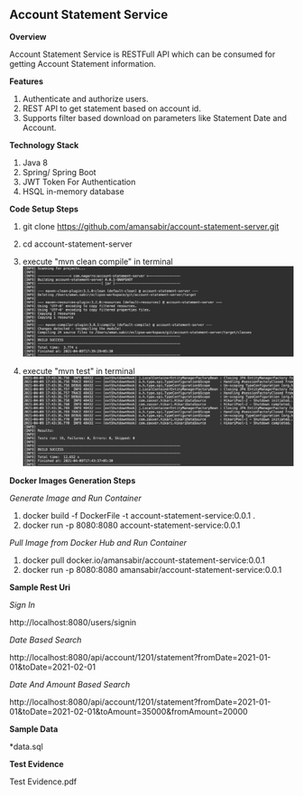 ## Account Statement Service

**Overview**

Account Statement Service is RESTFull API which can be consumed for getting Account Statement information.

**Features**

1. Authenticate and authorize users.
2. REST API to get statement based on account id.
3. Supports filter based download on parameters like Statement Date and Account.

**Technology Stack**

1. Java 8
2. Spring/ Spring Boot
3. JWT Token For Authentication
4. HSQL in-memory database

**Code Setup Steps**

1. git clone https://github.com/amansabir/account-statement-server.git

2. cd account-statement-server

3. execute "mvn clean compile" in terminal
   ![clean-compile](/images/clean-compile.png)

4. execute "mvn test" in terminal
   ![clean-compile](/images/test.png)

**Docker Images Generation Steps**

*Generate Image and Run Container*

1. docker build -f DockerFile -t account-statement-service:0.0.1 .
2. docker run -p 8080:8080 account-statement-service:0.0.1

*Pull Image from Docker Hub and Run Container*

1. docker pull docker.io/amansabir/account-statement-service:0.0.1
2. docker run -p 8080:8080 amansabir/account-statement-service:0.0.1

**Sample Rest Uri**

*Sign In*

http://localhost:8080/users/signin

*Date Based Search*

http://localhost:8080/api/account/1201/statement?fromDate=2021-01-01&toDate=2021-02-01

*Date And Amount Based Search*

http://localhost:8080/api/account/1201/statement?fromDate=2021-01-01&toDate=2021-02-01&toAmount=35000&fromAmount=20000

**Sample Data**

*data.sql

**Test Evidence**

Test Evidence.pdf







 

